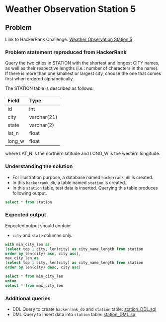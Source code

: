 # Weather Observation Station 5

## Problem
Link to HackerRank Challenge: [Weather Observation Station 5](https://www.hackerrank.com/challenges/weather-observation-station-5/problem)

### Problem statement reproduced from HackerRank
Query the two cities in STATION with the shortest and longest CITY names, as well as their respective lengths (i.e.: number of characters in the name). If there is more than one smallest or largest city, choose the one that comes first when ordered alphabetically.

The STATION table is described as follows:

| Field | Type |
| :----------- | :----------- |
| id | int |
| city | varchar(21) |
| state | varchar(2) |
| lat_n | float |
| long_w | float |

where LAT_N is the northern latitude and LONG_W is the western longitude.

### Understanding the solution

- For illustration purpose, a database named `hackerrank_db` is created.
- In this `hackerrank_db`, a table named `station` is created.
- In this `station` table, test data is inserted. Querying this table produces following output.

```sql 
select * from station
```

### Expected output
Expected output should contain:
- `city` and `state` columns only.

```sql 
with min_city_len as
(select top 1 city, len(city) as city_name_length from station 
order by len(city) asc, city asc),
max_city_len as
(select top 1 city, len(city) as city_name_length from station 
order by len(city) desc, city asc)

select * from min_city_len
union
select * from max_city_len
```

### Additional queries

- DDL Query to create `hackerrank_db` and `station` table: [station_DDL.sql](../weather-observation-station-1/station_DDL.sql)
- DML Query to insert data into `station` table: [station_DML.sql](../weather-observation-station-1/station_DML.sql)



